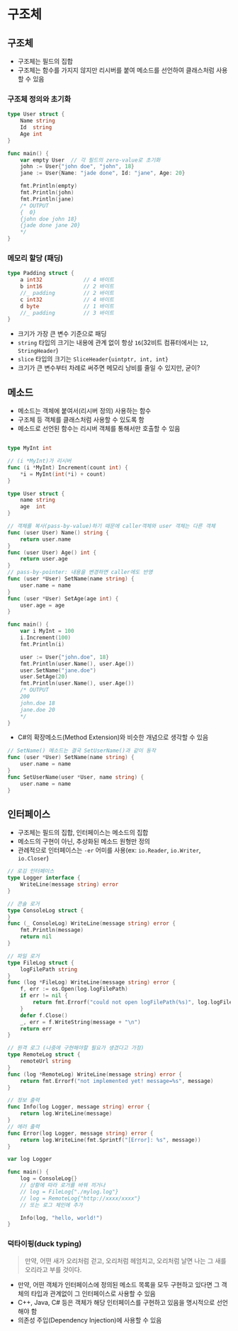 # 구조체

## 구조체
* 구조체는 필드의 집합  
* 구조체는 함수를 가지지 않지만 리시버를 붙여 메소드를 선언하여 클래스처럼 사용할 수 있음  

### 구조체 정의와 초기화
```go
type User struct {
    Name string
    Id  string
    Age int
}

func main() {
    var empty User  // 각 필드의 zero-value로 초기화
    john := User{"john doe", "john", 18}
    jane := User{Name: "jade done", Id: "jane", Age: 20}

    fmt.Println(empty)
    fmt.Println(john)
    fmt.Println(jane)
    /* OUTPUT
    {  0}
    {john doe john 18}
    {jade done jane 20}
    */
}

```

### 메모리 할당 (패딩)

```go
type Padding struct {
    a int32             // 4 바이트
    b int16             // 2 바이트
    //_ padding         // 2 바이트
    c int32             // 4 바이트
    d byte              // 1 바이트
    //_ padding         // 3 바이트
}

```
* 크기가 가장 큰 변수 기준으로 패딩  
* `string` 타입의 크기는 내용에 관계 없이 항상 `16`(32비트 컴퓨터에서는 `12`, `StringHeader`)  
* `slice` 타입의 크기는 `SliceHeader{uintptr, int, int}`  
* 크기가 큰 변수부터 차례로 써주면 메모리 낭비를 줄일 수 있지만, 굳이?  

## 메소드
* 메소드는 객체에 붙여서(리시버 정의) 사용하는 함수  
* 구조체 등 객체를 클래스처럼 사용할 수 있도록 함  
* 메소드로 선언된 함수는 리시버 객체를 통해서만 호출할 수 있음  

```go

type MyInt int

// (i *MyInt)가 리시버
func (i *MyInt) Increment(count int) {
	*i = MyInt(int(*i) + count)
}

type User struct {
	name string
	age  int
}

// 객체를 복사(pass-by-value)하기 때문에 caller객체와 user 객체는 다른 객체
func (user User) Name() string {
	return user.name
}
func (user User) Age() int {
	return user.age
}
// pass-by-pointer: 내용을 변경하면 caller에도 반영
func (user *User) SetName(name string) {
	user.name = name
}
func (user *User) SetAge(age int) {
	user.age = age
}

func main() {
	var i MyInt = 100
	i.Increment(100)
	fmt.Println(i)

	user := User{"john.doe", 18}
	fmt.Println(user.Name(), user.Age())
	user.SetName("jane.doe")
	user.SetAge(20)
	fmt.Println(user.Name(), user.Age())
    /* OUTPUT
    200
    john.doe 18
    jane.doe 20
    */
}
```
* C#의 확장메소드(Method Extension)와 비슷한 개념으로 생각할 수 있음  

```go
// SetName() 메소드는 결국 SetUserName()과 같이 동작
func (user *User) SetName(name string) {
    user.name = name
}
func SetUserName(user *User, name string) {
    user.name = name
}
```

  
## 인터페이스
* 구조체는 필드의 집합, 인터페이스는 메소드의 집합  
* 메소드의 구현이 아닌, 추상화된 메소드 원형만 정의  
* 관례적으로 인터페이스는 `-er` 어미를 사용(ex: `io.Reader`, `io.Writer`, `io.Closer`)  

```go
// 로깅 인터페이스
type Logger interface {
	WriteLine(message string) error
}

// 콘솔 로거
type ConsoleLog struct {
}
func (_ ConsoleLog) WriteLine(message string) error {
	fmt.Println(message)
	return nil
}

// 파일 로거
type FileLog struct {
	logFilePath string
}
func (log *FileLog) WriteLine(message string) error {
	f, err := os.Open(log.logFilePath)
	if err != nil {
		return fmt.Errorf("could not open logFilePath(%s)", log.logFilePath)
	}
	defer f.Close()
	_, err = f.WriteString(message + "\n")
	return err
}

// 원격 로그 (나중에 구현해야할 필요가 생겼다고 가정)
type RemoteLog struct {
	remoteUrl string
}
func (log *RemoteLog) WriteLine(message string) error {
	return fmt.Errorf("not implemented yet! message=%s", message)
}

// 정보 출력
func Info(log Logger, message string) error {
	return log.WriteLine(message)
}
// 에러 출력
func Error(log Logger, message string) error {
	return log.WriteLine(fmt.Sprintf("[Error]: %s", message))
}

var log Logger

func main() {
    log = ConsoleLog{}
    // 상황에 따라 로거를 바꿔 끼거나
	// log = FileLog{"./mylog.log"}
	// log = RemoteLog{"http://xxxx/xxxx"}
	// 또는 로그 체인에 추가

	Info(log, "hello, world!")  
}

```

### 덕타이핑(duck typing)

> 만약, 어떤 새가 오리처럼 걷고, 오리처럼 헤엄치고, 오리처럼 날면 나는 그 새를 오리라고 부를 것이다.

* 만약, 어떤 객체가 인터페이스에 정의된 메소드 목록을 모두 구현하고 있다면 그 객체의 타입과 관계없이 그 인터페이스로 사용할 수 있음  
* C++, Java, C# 등은 객체가 해당 인터페이스를 구현하고 있음을 명시적으로 선언해야 함  
* 의존성 주입(Dependency Injection)에 사용할 수 있음  
